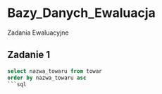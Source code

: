 # Bazy_Danych_Ewaluacja
Zadania Ewaluacyjne

## Zadanie 1
```sql
select nazwa_towaru from towar
order by nazwa_towaru asc
```sql
